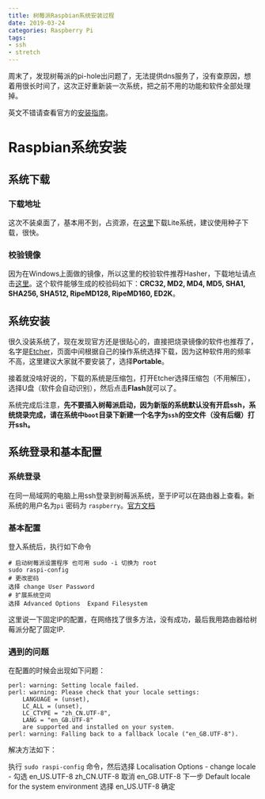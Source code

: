 ```yaml
---
title: 树莓派Raspbian系统安装过程
date: 2019-03-24
categories: Raspberry Pi
tags:
- ssh
- stretch
---
```


周末了，发现树莓派的pi-hole出问题了，无法提供dns服务了，没有查原因，想着用很长时间了，这次正好重新装一次系统，把之前不用的功能和软件全部处理掉。

英文不错请查看官方的[安装指南](https://www.raspberrypi.org/documentation/installation/installing-images/README.md)。

<!--more-->

# Raspbian系统安装

## 系统下载

### 下载地址

这次不装桌面了，基本用不到，占资源，在[这里](https://www.raspberrypi.org/downloads/raspbian/)下载Lite系统，建议使用种子下载，很快。

### 校验镜像

因为在Windows上面做的镜像，所以这里的校验软件推荐Hasher，下载地址请点击[这里](http://www.den4b.com/products/hasher)。这个软件能够生成的校验码如下：**CRC32, MD2, MD4, MD5, SHA1, SHA256, SHA512, RipeMD128, RipeMD160, ED2K**。

## 系统安装

很久没装系统了，现在发现官方还是很贴心的，直接把烧录镜像的软件也推荐了，名字是[Etcher](https://www.balena.io/etcher/)，页面中间根据自己的操作系统选择下载，因为这种软件用的频率不高，这里建议大家就不要安装了，选择**Portable**。

接着就没啥好说的，下载的系统是压缩包，打开Etcher选择压缩包（不用解压），选择U盘（软件会自动识别），然后点击**Flash**就可以了。

系统完成后注意，**先不要插入树莓派启动，因为新版的系统默认没有开启ssh，系统烧录完成，请在系统中`boot`目录下新建一个名字为`ssh`的空文件（没有后缀）打开ssh。**

## 系统登录和基本配置

### 系统登录

在同一局域网的电脑上用ssh登录到树莓派系统，至于IP可以在路由器上查看。新系统的用户名为`pi` 密码为 `raspberry`。[官方文档](https://www.raspberrypi.org/documentation/faqs/#troubleshoot)

### 基本配置

登入系统后，执行如下命令

```shell
# 启动树莓派设置程序 也可用 sudo -i 切换为 root
sudo raspi-config  
# 更改密码
选择 change User Password
# 扩展系统空间
选择 Advanced Options  Expand Filesystem
```

这里说一下固定IP的配置，在网络找了很多方法，没有成功，最后我用路由器给树莓派分配了固定IP.

### 遇到的问题

在配置的时候会出现如下问题：

```shell
perl: warning: Setting locale failed.
perl: warning: Please check that your locale settings:
    LANGUAGE = (unset),
    LC_ALL = (unset),
    LC_CTYPE = "zh_CN.UTF-8",
    LANG = "en_GB.UTF-8"
    are supported and installed on your system.
perl: warning: Falling back to a fallback locale ("en_GB.UTF-8").
```

解决方法如下：

执行 `sudo raspi-config` 命令，然后选择 Localisation Options - change locale - 勾选 en_US.UTF-8  zh_CN.UTF-8 取消 en_GB.UTF-8 下一步 Default locale for the system environment 选择 en_US.UTF-8 确定